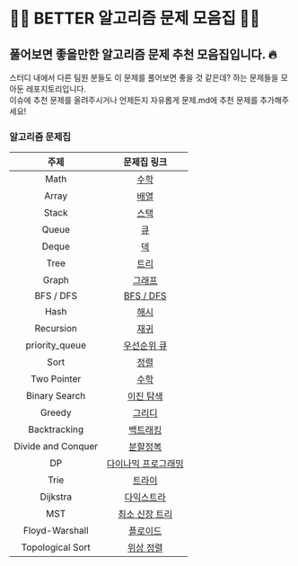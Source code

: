 # 🤸‍♀️ BETTER 알고리즘 문제 모음집 🤸‍♀️
## 풀어보면 좋을만한 알고리즘 문제 추천 모음집입니다. 🔥
스터디 내에서 다른 팀원 분들도 이 문제를 풀어보면 좋을 것 같은데? 하는 문제들을 모아둔 레포지토리입니다.
</br> 이슈에 추천 문제를 올려주시거나 언제든지 자유롭게 문제.md에 추천 문제를 추가해주세요!


### 알고리즘 문제집

|        주제        |             문제집 링크             |
| :----------------: | :---------------------------------: |
|        Math        |          [수학](./Math.md)          |
|       Array        |         [배열](./Array.md)          |
|       Stack        |         [스택](./Stack.md)          |
|       Queue        |          [큐](./Queue.md)           |
|       Deque        |          [덱](./Deque.md)           |
|        Tree        |          [트리](./Tree.md)          |
|       Graph        |        [그래프](./Graph.md)         |
|     BFS / DFS      |      [BFS / DFS](./BFS_DFS.md)      |
|        Hash        |          [해시](./Hash.md)          |
|     Recursion      |       [재귀](./Recursion.md)        |
|   priority_queue   | [우선순위 큐](./Priority_Queue.md)  |
|        Sort        |          [정렬](./Sort.md)          |
|    Two Pointer     |          [수학](./Math.md)          |
|   Binary Search    |   [이진 탐색](./Binary_Search.md)   |
|       Greedy       |        [그리디](./Greedy.md)        |
|    Backtracking    |    [백트래킹](./Backtracking.md)    |
| Divide and Conquer | [분할정복](./Divide_and_Conquer.md) |
|         DP         |   [다이나믹 프로그래밍](./DP.md)    |
|        Trie        |         [트라이](./Tree.md)         |
|      Dijkstra      |     [다익스트라](./Dijkstra.md)     |
|        MST         |     [최소 신장 트리](./MST.md)      |
|   Floyd-Warshall   |   [플로이드](./Floyd_Warshall.md)   |
|  Topological Sort  | [위상 정렬](./Topological_Sort.md)  |
